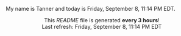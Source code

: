 My name is Tanner and today is Friday, September 8, 11:14 PM EDT.

<p align="center">This <i>README</i> file is generated <b>every 3 hours</b>!</br>Last refresh: Friday, September 8, 11:14 PM EDT<br /></p>

